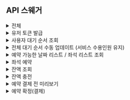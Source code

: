 ## API 스웨거

<details>
  <summary>전체</summary>
  <img width="1000" alt="전체" src="https://img1.daumcdn.net/thumb/R1280x0/?scode=mtistory2&fname=https%3A%2F%2Fblog.kakaocdn.net%2Fdn%2FmYGYu%2FbtsJ93rENim%2FLkAhvKcEUb2pj3C5sKy6qK%2Fimg.png">
</details>

<details>
  <summary>유저 토큰 발급</summary>
  <img width="1000" alt="유저 토큰 발급" src="https://img1.daumcdn.net/thumb/R1280x0/?scode=mtistory2&fname=https%3A%2F%2Fblog.kakaocdn.net%2Fdn%2FHGghn%2FbtsJ9vBU4Ed%2FzgFDk0LteKYN4DVx6t4S40%2Fimg.png">
</details>

<details>
  <summary>사용자 대기 순서 조회</summary>
  <img width="1000" alt="사용자 대기 순서 조회" src="https://img1.daumcdn.net/thumb/R1280x0/?scode=mtistory2&fname=https%3A%2F%2Fblog.kakaocdn.net%2Fdn%2FSBcMa%2FbtsKaLX4ViW%2F8V61DCvoDZsdD0weM2prk1%2Fimg.png">
</details>
<details>
  <summary>전체 대기 순서 수동 업데이트 (서비스 수용인원 유지)</summary>
  <img width="1000" alt="대기 순서 수동 업데이트" src="https://img1.daumcdn.net/thumb/R1280x0/?scode=mtistory2&fname=https%3A%2F%2Fblog.kakaocdn.net%2Fdn%2FlVdE0%2FbtsJ9YcQEXk%2FvOKfteBNmatnrrhQfNZWYk%2Fimg.png">
</details>

<details>
  <summary>예약 가능한 날짜 리스트 / 좌석 리스트 조회</summary>
  <img width="1000" alt="날짜 좌석 조회" src="https://img1.daumcdn.net/thumb/R1280x0/?scode=mtistory2&fname=https%3A%2F%2Fblog.kakaocdn.net%2Fdn%2FtWsw2%2FbtsKaeGOVym%2Fr5q6oE8Yz5nJEVDRCQl5T0%2Fimg.png">
</details>

<details>
  <summary>좌석 예약</summary>
  <img width="1000" alt="좌석 예약" src="https://img1.daumcdn.net/thumb/R1280x0/?scode=mtistory2&fname=https%3A%2F%2Fblog.kakaocdn.net%2Fdn%2FYldWk%2FbtsKagEgcha%2FHD1kdbsaAw7vjAiCVAZnh1%2Fimg.png">
</details>

<details>
  <summary>잔액 조회</summary>
  <img width="1000" alt="잔액 조회" src="https://img1.daumcdn.net/thumb/R1280x0/?scode=mtistory2&fname=https%3A%2F%2Fblog.kakaocdn.net%2Fdn%2FeaDlh5%2FbtsJ8XTewwl%2FkK42sK79CwYKqFBXG0LQgk%2Fimg.png">
</details>

<details>
  <summary>잔액 충전</summary>
  <img width="1000" alt="잔액 충전" src="https://img1.daumcdn.net/thumb/R1280x0/?scode=mtistory2&fname=https%3A%2F%2Fblog.kakaocdn.net%2Fdn%2FcYeDsI%2FbtsJ8QteBxI%2FVMHH8b9PVGk6jBh9hKnfd1%2Fimg.png">
</details>

<details>
  <summary>예약 결제 전 미리보기</summary>
  <img width="1000" alt="결제정보확인" src="https://img1.daumcdn.net/thumb/R1280x0/?scode=mtistory2&fname=https%3A%2F%2Fblog.kakaocdn.net%2Fdn%2FqJafB%2FbtsJ9qHA5z3%2Fo0hRQHL9SKaT9K3zqbWkkK%2Fimg.png">
</details>

<details>
  <summary>예약 확정(결제)</summary>
  <img width="1000" alt="결제" src="https://img1.daumcdn.net/thumb/R1280x0/?scode=mtistory2&fname=https%3A%2F%2Fblog.kakaocdn.net%2Fdn%2Fdq4INd%2FbtsKa4wkwSs%2FbZpFTNrufYpwh2Pt8QKBi1%2Fimg.png">
</details>